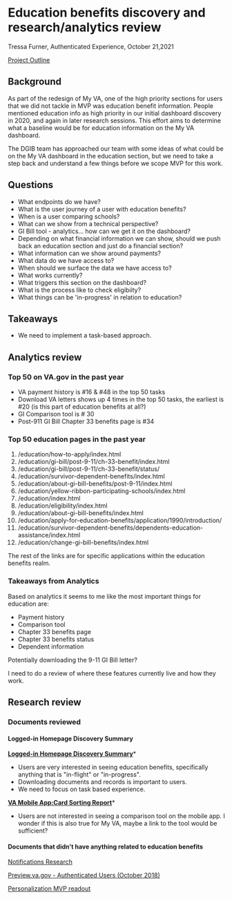 # Education benefits discovery and research/analytics review
Tressa Furner, Authenticated Experience, October 21,2021

[Project Outline](https://github.com/department-of-veterans-affairs/va.gov-team/tree/master/products/identity-personalization/my-va/education)

## Background

As part of the redesign of My VA, one of the high priority sections for users that we did not tackle in MVP was education benefit information. People mentioned education info as high priority in our initial dashboard discovery in 2020, and again in later research sessions. This effort aims to determine what a baseline would be for education information on the My VA dashboard.

The DGIB team has approached our team with some ideas of what could be on the My VA dashboard in the education section, but we need to take a step back and understand a few things before we scope MVP for this work. 

## Questions

- What endpoints do we have?
- What is the user journey of a user with education benefits?
- When is a user comparing schools?
- What can we show from a technical perspective?
- GI Bill tool - analytics… how can we get it on the dashboard?
- Depending on what financial information we can show, should we push back an education section and just do a financial section?
- What information can we show around payments?
- What data do we have access to?
- When should we surface the data we have access to?
- What works currently?
- What triggers this section on the dashboard?
- What is the process like to check eligibiity?
- What things can be 'in-progress' in relation to education?

## Takeaways

- We need to implement a task-based approach.

## Analytics review

### Top 50 on VA.gov in the past year

- VA payment history is #16 & #48 in the top 50 tasks
- Download VA letters shows up 4 times in the top 50 tasks, the earliest is #20 (is this part of education benefits at all?)
- GI Comparison tool is # 30
- Post-911 GI Bill Chapter 33 benefits page is #34

### Top 50 education pages in the past year

1. /education/how-to-apply/index.html
2. /education/gi-bill/post-9-11/ch-33-benefit/index.html
3. /education/gi-bill/post-9-11/ch-33-benefit/status/
4. /education/survivor-dependent-benefits/index.html
5. /education/about-gi-bill-benefits/post-9-11/index.html
6. /education/yellow-ribbon-participating-schools/index.html
7. /education/index.html
8. /education/eligibility/index.html
9. /education/about-gi-bill-benefits/index.html
10. /education/apply-for-education-benefits/application/1990/introduction/
11. /education/survivor-dependent-benefits/dependents-education-assistance/index.html
12. /education/change-gi-bill-benefits/index.html

The rest of the links are for specific applications within the education benefits realm. 

### Takeaways from Analytics

Based on analytics it seems to me like the most important things for education are:

- Payment history 
- Comparison tool
- Chapter 33 benefits page
- Chapter 33 benefits status
- Dependent information

Potentially downloading the 9-11 GI Bill letter?

I need to do a review of where these features currently live and how they work.

## Research review

### Documents reviewed

#### Logged-in Homepage Discovery Summary

**[Logged-in Homepage Discovery Summary](https://github.com/department-of-veterans-affairs/va.gov-team/blob/master/products/identity-personalization/my-va/2.0-redesign/discovery-and-research/discovery-summary.md)***

- Users are very interested in seeing education benefits, specifically anything that is "in-flight" or "in-progress".
- Downloading documents and records is important to users.
- We need to focus on task based experience. 

**[VA Mobile App:Card Sorting Report](https://github.com/department-of-veterans-affairs/va.gov-team/blob/master/products/va-mobile-app/discovery-sprint/veteran-desirability/card-sorting/VA%20Mobile%20App%20Discovery_%20Card%20sorting%20report.pdf)***

- Users are not interested in seeing a comparison tool on the mobile app. I wonder if this is also true for My VA, maybe a link to the tool would be sufficient?

#### Documents that didn't have anything related to education benefits

[Notifications Research](https://github.com/department-of-veterans-affairs/vets.gov-team/blob/master/Products/Identity/Personalization/Notifications/HCA%20MVP/Research/User%20Notifications%20Readout%20-%20end%20of%20sprint%20demo.pptx)

[Preview.va.gov - Authenticated Users (October 2018)](https://github.com/department-of-veterans-affairs/vets.gov-team/blob/master/VA.gov%20Relaunch%202018/user-research/study-8/Brand%20Consolidation%20Research%20Summary%2010-25-2018_Study%208%20only.pptx)

[Personalization MVP readout](https://github.com/department-of-veterans-affairs/vets.gov-team/blob/master/Products/Identity/Personalization/research/April%202018%20usability/Personalization%20MVP%20readout.pptx)

